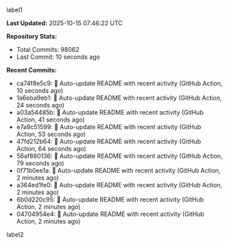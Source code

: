 
label1 
<!-- ACTIVITY_START -->
**Last Updated:** 2025-10-15 07:46:22 UTC

**Repository Stats:**
- Total Commits: 98062
- Last Commit: 10 seconds ago

**Recent Commits:**
- ca74f8e5c9: 🤖 Auto-update README with recent activity (GitHub Action, 10 seconds ago)
- 1a6eba9eb1: 🤖 Auto-update README with recent activity (GitHub Action, 24 seconds ago)
- a03a54485b: 🤖 Auto-update README with recent activity (GitHub Action, 41 seconds ago)
- e7a9c51599: 🤖 Auto-update README with recent activity (GitHub Action, 53 seconds ago)
- 47fd212b64: 🤖 Auto-update README with recent activity (GitHub Action, 64 seconds ago)
- 56af880136: 🤖 Auto-update README with recent activity (GitHub Action, 79 seconds ago)
- 0f71b0ee1a: 🤖 Auto-update README with recent activity (GitHub Action, 2 minutes ago)
- a364ed1fe0: 🤖 Auto-update README with recent activity (GitHub Action, 2 minutes ago)
- 6b0d220c95: 🤖 Auto-update README with recent activity (GitHub Action, 2 minutes ago)
- 04704954e4: 🤖 Auto-update README with recent activity (GitHub Action, 2 minutes ago)
<!-- ACTIVITY_END -->

label2
